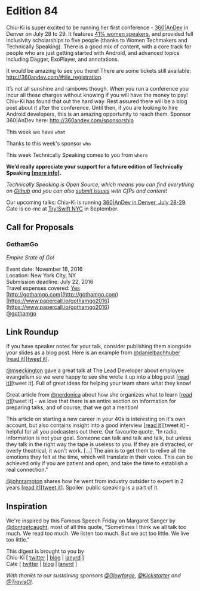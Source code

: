 # Edition 84

Chiu-Ki is super excited to be running her first conference - [360|AnDev](http://360andev.com/) in Denver on July 28 to 29. It features [41% women speakers](http://360andev.com/speakers/), and provided full inclusivity scholarships to five people (thanks to Women Techmakers and Technically Speaking). There is a good mix of content, with a core track for people who are just getting started with Android, and advanced topics including Dagger, ExoPlayer, and annotations.

It would be amazing to see you there! There are some tickets still available: http://360andev.com/#tile_registration. 

It’s not all sunshine and rainbows though. When you run a conference you incur all these charges without knowing if you will have the money to pay! Chiu-Ki has found that out the hard way. Rest assured there will be a blog post about it after the conference. Until then, if you are looking to hire Android developers, this is an amazing opportunity to reach them. Sponsor 360|AnDev here: http://360andev.com/sponsorship

This week we have `what`

Thanks to this week's sponsor `who`

This week Technically Speaking comes to you from `where` 

**We’d really appreciate your support for a future edition of Technically Speaking [[more info](http://www.techspeak.email/sponsorship/)].**  

*Technically Speaking is Open Source, which means you can find everything on [Github](https://github.com/catehstn/technically-speaking/) and you can also [submit issues](https://github.com/catehstn/technically-speaking/issues/new) with CfPs and content!*  

Our upcoming talks: Chiu-Ki is running [360|AnDev in Denver, July 28-29](http://360andev.com/). Cate is co-mc at [Try!Swift NYC](http://www.tryswiftnyc.com/) in September.

## Call for Proposals

### GothamGo
*Empire State of Go!*
 
Event date: November 18, 2016  
Location: New York City, NY  
Submission deadline: July 22, 2016  
Travel expenses covered: [Yes](https://twitter.com/gothamgo/status/750398991922302976)  
[http://gothamgo.com](http://gothamgo.com)  
[https://www.papercall.io/gothamgo2016](https://www.papercall.io/gothamgo2016)  
[@gothamgo](https://twitter.com/gothamgo)



## Link Roundup

If you have speaker notes for your talk, consider publishing them alongside your slides as a blog post. Here is an example from [@danielbachhuber](https://twitter.com/danielbachhuber) [[read it](http://bit.ly/29fWsXV)][[tweet it](https://twitter.com/home?status=My%20condolences,%20you're%20now%20the%20maintainer%20of%20a%20popular%20open%20source%20project%20by%20%40danielbachhuber%20http%3A//bit.ly/29fWsXV%20via%20%40techspeakdigest)].  

[@mseckington](http://twitter.com/mseckington) gave a great talk at The Lead Developer about employee evangelism so we were happy to see she wrote it up into a blog post [[read it](http://missgeeky.com/2016/07/07/employee-evangelism-make-team-badass/)][tweet it]. Full of great ideas for helping your team share what they know!

Great article from [@nerdonica](http://twitter.com/nerdonica) about how she organizes what to learn [[read it](https://mathonsunday.github.io/blog/post/my-method/)][tweet it] - we love that there is an entire section on information for preparing talks, and of course, that we got a mention!

This article on starting a new career in your 40s is interesting on it's own account, but also contains insight into a good interview [[read it](http://www.lennyletter.com/work/a444/screw-mastery/)][tweet it] - helpful for all you podcasters out there. Our favourite quote, "In radio, information is not your goal. Someone can talk and talk and talk, but unless they talk in the right way the tape is useless to you. If they are distracted, or overly theatrical, it won't work. [...] The aim is to get them to relive all the emotions they felt at the time, which will translate in their voice. This can be achieved only if you are patient and open, and take the time to establish a real connection."

[@johnrampton](twitter.com/johnrampton) shares how he went from industry outsider to expert in 2 years [[read it](http://on.inc.com/29dHUDK)][[tweet it](https://twitter.com/home?status=How%20I%20Went%20From%20Industry%20Outsider%20to%20Expert%20in%202%20Years%20by%20%40johnrampton%20http%3A//on.inc.com/29dHUDK%20via%20%40techspeakdigest)]. Spoiler: public speaking is a part of it.  

## Inspiration

We're inspired by this Famous Speech Friday on Margaret Sanger by [@dontgetcaught](http://twitter.com/dontgetcaught), most of all this quote, "Sometimes I think we all talk too much. We read too much. We listen too much. But we act too little. We live too little."  
  
  
This digest is brought to you by  
Chiu-Ki [ [twitter](https://twitter.com/chiuki) | [blog](http://blog.sqisland.com/) | [lanyrd](http://lanyrd.com/profile/chiuki/) ]  
Cate [ [twitter](https://twitter.com/catehstn) | [blog](http://www.catehuston.com/blog/) | [lanyrd](http://lanyrd.com/profile/catehstn/) ]

*With thanks to our sustaining sponsors [@Glowforge](http://twitter.com/glowforge), [@Kickstarter](http://twitter.com/kickstarter) and [@TravisCI](http://twitter.com/travisci).*
